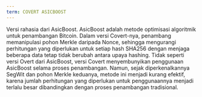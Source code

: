 ```yaml
---
term: COVERT ASICBOOST
---
```


Versi rahasia dari AsicBoost. AsicBoost adalah metode optimisasi algoritmik untuk penambangan Bitcoin. Dalam versi Covert-nya, penambang memanipulasi pohon Merkle daripada Nonce, sehingga mengurangi perhitungan yang diperlukan untuk setiap hash SHA256 dengan menjaga beberapa data tetap tidak berubah antara upaya hashing. Tidak seperti versi Overt dari AsicBoost, versi Covert menyembunyikan penggunaan AsicBoost selama proses penambangan. Namun, sejak diperkenalkannya SegWit dan pohon Merkle keduanya, metode ini menjadi kurang efektif, karena jumlah perhitungan yang diperlukan untuk penggunaannya menjadi terlalu besar dibandingkan dengan proses penambangan tradisional.